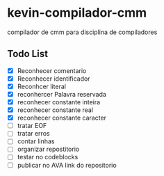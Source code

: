 # kevin-compilador-cmm
compilador de cmm para disciplina de compiladores

Todo List
----------

 - [x] Reconhecer comentario
 - [x] Reconhecer identificador
 - [x] Reconhcer literal
 - [x] reconhercer Palavra reservada
 - [x] reconhecer constante inteira
 - [x] reconhecer constante real
 - [x] reconhecer constante caracter
 - [ ] tratar EOF
 - [ ] tratar erros
 - [ ] contar linhas
 - [ ] organizar repostitorio
 - [ ] testar no codeblocks
 - [ ] publicar no AVA link do repositorio